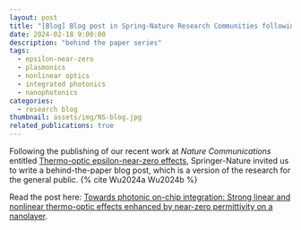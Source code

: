 ```yaml
---
layout: post
title: "[Blog] Blog post in Spring-Nature Research Communities following publication in Nature Communications"
date: 2024-02-18 9:00:00
description: "behind the paper series"
tags: 
  - epsilon-near-zero
  - plasmonics
  - nonlinear optics
  - integrated photonics
  - nanophotonics
categories: 
  - research blog
thumbnail: assets/img/NS-blog.jpg
related_publications: true
---
```


Following the publishing of our recent work at *Nature Communications* entitled [Thermo-optic epsilon-near-zero effects](https://www.nature.com/articles/s41467-024-45054-z), Springer-Nature invited us to write a behind-the-paper blog post, which is a version of the research for the general public. {% cite Wu2024a Wu2024b %}

Read the post here: [Towards photonic on-chip integration: Strong linear and nonlinear thermo-optic effects enhanced by near-zero permittivity on a nanolayer](https://communities.springernature.com/posts/towards-photonic-on-chip-integration-strong-linear-and-nonlinear-thermo-optic-effects-enhanced-by-near-zero-permittivity-on-a-nanolayer).